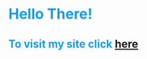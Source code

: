 # <font color="189CE8">Hello There!</font>
## <font color="189CE8">To visit my site click [here](http://tejal567.com/)